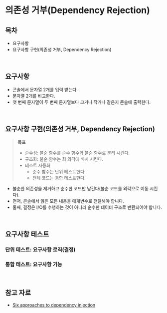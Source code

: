 # 의존성 거부(Dependency Rejection)

## 목차
- 요구사항
- 요구사항 구현(의존성 거부, Dependency Rejection)

<br/>

## 요구사항
- 콘솔에서 문자열 2개를 입력 받는다.
- 문자열 2개를 비교한다.
- 첫 번째 문자열이 두 번째 문자열보다 크거나 작거나 같은지 콘솔에 출력한다.

<br/>

## 요구사항 구현(의존성 거부, Dependency Rejection)
> **목표**
> - 순수성: 불순 함수를 순수 함수와 불순 함수로 분리 시킨다.
> - 구조화: 불순 함수는 최 외각에 배치 시킨다.
> - 테스트 자동화
>   - 순수 함수는 단위 테스트한다.
>   - 전체 코드는 통합 테스트한다.

- 불순한 의존성을 제거하고 순수한 코드만 남긴다(불순 코드를 외각으로 이동 시킨다).
- 먼저, 콘솔에서 읽은 모든 내용을 매개변수로 전달해야 합니다.
- 둘째, 결정은 I/O를 수행하는 것이 아니라 순수한 데이터 구조로 반환되어야 합니다.

<br/>

## 요구사항 테스트
### 단위 테스트: 요구사항 로직(결정)

### 통합 테스트: 요구사항 기능

<br/>

## 참고 자료
- [Six approaches to dependency injection](https://fsharpforfunandprofit.com/posts/dependencies/)